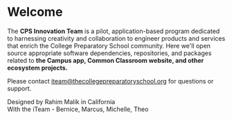 # Welcome

The **CPS Innovation Team** is a pilot, application-based program dedicated to harnessing creativity and collaboration to engineer products and services that enrich the College Preparatory School community. Here we'll open source appropriate software dependencies, repositories, and packages related to **the Campus app, Common Classroom website, and other ecosystem projects.**

Please contact iteam@thecollegepreparatoryschool.org for questions or support.

Designed by Rahim Malik in California<br />
With the iTeam - Bernice, Marcus, Michelle, Theo
